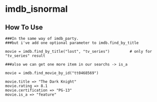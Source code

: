 # imdb_isnormal

## How To Use

	###In the same way of imdb_party.
	###but i've add one optional parameter to imdb.find_by_title
	
	movie = imdb.find_by_title("lost", "tv_series") 		# only for "tv_series" result
	
	###also we can get one more item in our searchs -> is_a
	
    movie = imdb.find_movie_by_id("tt0468569")

    movie.title => "The Dark Knight"
    movie.rating => 8.1
    movie.certification => "PG-13"
	movie.is_a => "feature"

